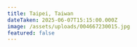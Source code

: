 ```yaml
---
title: Taipei, Taiwan
dateTaken: 2025-06-07T15:15:00.000Z
image: /assets/uploads/004667230015.jpg
featured: false
---
```

